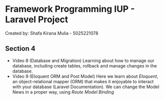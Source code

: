 # Framework Programming IUP - Laravel Project

Created by: Shafa Kirana Mulia - 5025221078

## Section 4 
- Video 8 (Database and Migration)
  Learning about how to manage our database, including create tables, rollback and manage changes in the database.
- Video 9 (Eloquent ORM and Post Model)
  Here we learn about _Eloquent_, an object-relational mapper (ORM) that makes it enjoyable to interact with your database (Laravel Documentation). We can change the Model News in a proper way, using _Route Model Binding_
  



